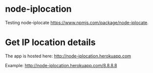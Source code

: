 # node-iplocation
Testing node-iplocate https://www.npmjs.com/package/node-iplocate.

# Get IP location details
The app is hosted here: http://node-iplocation.herokuapp.com

Example: http://node-iplocation.herokuapp.com/8.8.8.8
